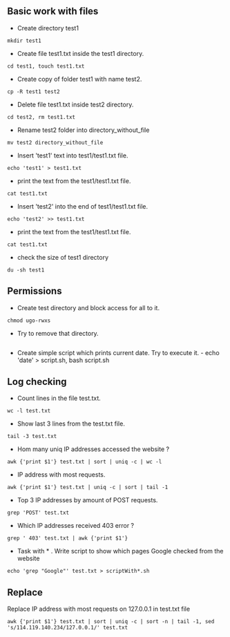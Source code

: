 ## Basic work with files

- Create directory test1 
```console
mkdir test1
```  

- Create file test1.txt inside the test1 directory. 
```console
cd test1, touch test1.txt
```  
-   Create copy of folder test1 with name test2.  
```console
cp -R test1 test2
```  
-    Delete file test1.txt inside test2 directory. 
```console
cd test2, rm test1.txt
```  
-    Rename test2 folder into directory_without_file 
```console
mv test2 directory_without_file 
```  
-    Insert 'test1' text into test1/test1.txt file. 
```console
echo 'test1' > test1.txt 
``` 
-    print the text from the test1/test1.txt file. 
```console
cat test1.txt
```  
-    Insert 'test2' into the end of test1/test1.txt file. 
```console
echo 'test2' >> test1.txt 
```
-    print the text from the test1/test1.txt file. 
```console
cat test1.txt
```
- check the size of test1 directory 
```console
du -sh test1
``` 
## Permissions

-   Create test directory and block access for all to it.  
```console
chmod ugo-rwxs
```
-   Try to remove that directory. 
```"Could not enter folder /home/maxim/1." 
```  

-    Create simple script which prints current date. Try to execute it. - echo 'date' > script.sh, bash script.sh


## Log checking

-  Count lines in the file test.txt. 
```console
wc -l test.txt
```  

- Show last 3 lines from the test.txt file. 
```console
tail -3 test.txt
```  

-  Hom many uniq IP addresses accessed the website ? 
```console
awk {'print $1'} test.txt | sort | uniq -c | wc -l
```   

-  IP address with most requests. 
```console
awk {'print $1'} test.txt | uniq -c | sort | tail -1
```  

-  Top 3 IP addresses by amount of POST requests. 
```console
grep 'POST' test.txt
```  

-  Which IP addresses received 403 error ? 
```console
grep ' 403' test.txt | awk {'print $1'}
```  

- Task with * . Write script to show which pages Google checked from the website 
```console
echo 'grep "Google"' test.txt > scriptWith*.sh
```  
## Replace

Replace IP address with most requests on 127.0.0.1 in test.txt file 
```console
awk {'print $1'} test.txt | sort | uniq -c | sort -n | tail -1, sed  's/114.119.140.234/127.0.0.1/' test.txt
```  
